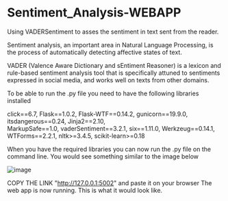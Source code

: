 # Sentiment_Analysis-WEBAPP
Using VADERSentiment to asses the sentiment in text sent from the reader.


Sentiment analysis, an important area in Natural Language Processing, is the process of automatically detecting affective states of text.

VADER (Valence Aware Dictionary and sEntiment Reasoner) is a lexicon and rule-based sentiment analysis tool that is specifically attuned 
to sentiments expressed in social media, and works well on texts from other domains.

To be able to run the .py file you need to have the following libraries installed

click==6.7, 
Flask==1.0.2, 
Flask-WTF==0.14.2, 
gunicorn==19.9.0, 
itsdangerous==0.24, 
Jinja2==2.10,   
MarkupSafe==1.0, 
vaderSentiment==3.2.1, 
six==1.11.0, 
Werkzeug==0.14.1, 
WTForms==2.2.1, 
nltk>=3.4.5, 
scikit-learn>=0.18

When you have the required libraries you can now run the .py file on the command line.
You would see something similar to the image below

![image](https://user-images.githubusercontent.com/75421013/229539224-532073e0-32ec-4ff4-b551-226e127dfd62.png)

COPY THE LINK "http://127.0.0.1:5002" and paste it on your browser
The web app is now running. This is what it would look like.
